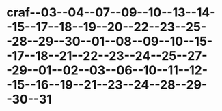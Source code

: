 # craf--03--04--07--09--10--13--14--15--17--18--19--20--22--23--25--28--29--30--01--08--09--10--15--17--18--21--22--23--24--25--27--29--01--02--03--06--10--11--12--15--16--19--21--23--24--28--29--30--31
